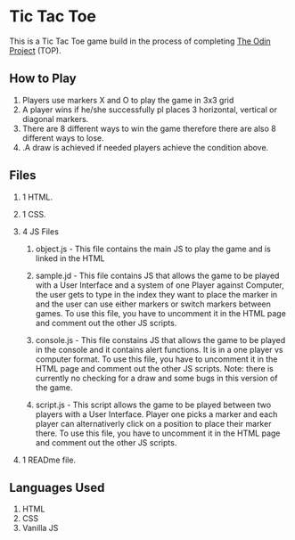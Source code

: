# Tic Tac Toe


This is a Tic Tac Toe game build in the process of completing [The Odin Project](https://www.theodinproject.com/lessons/node-path-javascript-tic-tac-toe) (TOP).

## How to Play
1. Players use markers X and O to play the game in 3x3 grid
2. A player wins if he/she successfully pl places 3 horizontal, vertical or diagonal markers.
3. There are 8 different ways to win the game therefore there are also 8 different ways to lose.
3. .A draw is achieved if needed players achieve the condition above.

## Files
1. 1 HTML.
2. 1 CSS.
3. 4 JS Files
    1. object.js - This file contains the main JS to play the game and is linked in the HTML

    2. sample.jd - This file contains JS that allows the game to be played with a User Interface and a system of one Player against Computer, the user gets to type in the index they want to place the marker in and the user can use either markers or switch markers between games.
    To use this file, you have to uncomment it in the HTML page and comment out the other JS scripts.

    3. console.js - This file constains JS that allows the game to be played in the console and it contains alert functions. It is in a one player vs computer format.
    To use this file, you have to uncomment it in the HTML page and comment out the other JS scripts. Note:  there is currently no checking for a draw and some bugs in this version of the game.

    4. script.js - This script allows the game to be played between two players with a User Interface. Player one picks a marker and each player can alternativerly click on a position to place their marker there.
    To use this file, you have to uncomment it in the HTML page and comment out the other JS scripts.

4. 1 READme file.

## Languages Used
1. HTML
2. CSS
3. Vanilla JS

